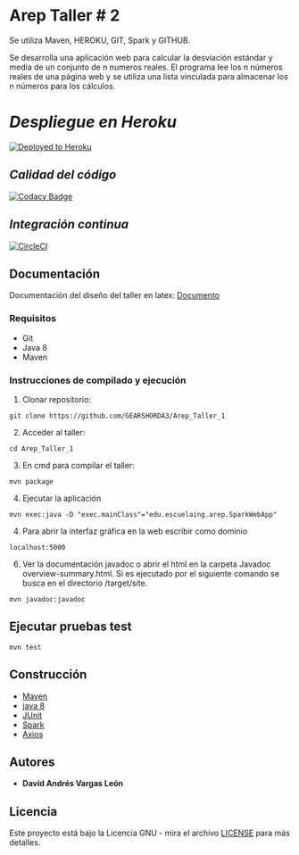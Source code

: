 # Arep Taller # 2

Se utiliza Maven, HEROKU, GIT, Spark y GITHUB.

Se desarrolla una aplicación web para calcular la desviación estándar y media de un conjunto de n
numeros reales. El programa lee los n números reales de una página web y se utiliza una lista vinculada para almacenar los n números para los cálculos.

# _Despliegue en Heroku_ 
[![Deployed to Heroku](https://www.herokucdn.com/deploy/button.png)](https://fast-tundra-04632.herokuapp.com/)
 ## _Calidad del código_ 
[![Codacy Badge](https://app.codacy.com/project/badge/Grade/290187f6a7bf4cf9ae91eb0b502ba594)](https://www.codacy.com/gh/GEARSHORDA3/TallerHeroku/dashboard?utm_source=github.com&amp;utm_medium=referral&amp;utm_content=GEARSHORDA3/TallerHeroku&amp;utm_campaign=Badge_Grade)
 ## _Integración continua_ 
 [![CircleCI](https://circleci.com/gh/circleci/circleci-docs.svg?style=svg)](https://app.circleci.com/pipelines/github/GEARSHORDA3/TallerHeroku)

## Documentación

Documentación del diseño del taller en latex: [Documento](DocumentoTaller2.pdf)

### Requisitos

* Git
* Java 8
* Maven

### Instrucciones de compilado y ejecución

1. Clonar repositorio:

```
git clone https://github.com/GEARSHORDA3/Arep_Taller_1

```

2. Acceder al taller:

```
cd Arep_Taller_1
```

3. En cmd para compilar el taller:

```
mvn package
```

4. Ejecutar la aplicación

```
mvn exec:java -D "exec.mainClass"="edu.escuelaing.arep.SparkWebApp"
```

4. Para abrir la interfaz gráfica en la web escribir como dominio

```
localhost:5000
```

6. Ver la documentación javadoc o abrir el html en la carpeta Javadoc overview-summary.html.
Si es ejecutado por el siguiente comando se busca en el  directorio /target/site.

```
mvn javadoc:javadoc
```

## Ejecutar pruebas test

```
mvn test
```

## Construcción

* [Maven](https://maven.apache.org/)
* [java 8](https://www.oracle.com/java/technologies/java8.html)
* [JUnit](https://junit.org/junit4/)
* [Spark](https://sparkjava.com/)
* [Axios](https://desarrolloweb.com/articulos/axios-ajax-cliente-http-javascript.html)


## Autores 

* **David Andrés Vargas León**
 
## Licencia

Este proyecto está bajo la Licencia GNU - mira el archivo [LICENSE](LICENSE) para más detalles.




 
